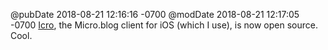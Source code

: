 @pubDate 2018-08-21 12:16:16 -0700
@modDate 2018-08-21 12:17:05 -0700
<a href="https://github.com/hartlco/Icro">Icro</a>, the Micro.blog client for iOS (which I use), is now open source. Cool.
